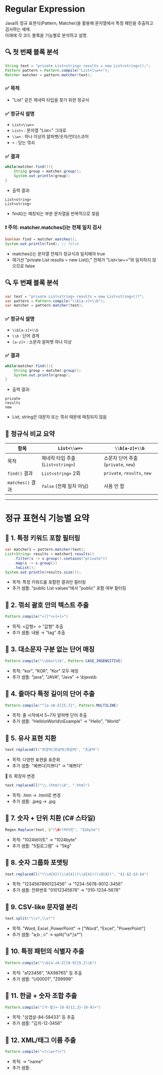 # Regular Expression
Java의 정규 표현식(Pattern, Matcher)을 활용해 문자열에서 특정 패턴을 추출하고 검사하는 예제.  
아래에 각 코드 블록을 기능별로 분석하고 설명.

## 🔍 첫 번째 블록 분석
```java
String text = "private List<string> results = new List<string>();";
Pattern pattern = Pattern.compile("List<\\w+>");
Matcher matcher = pattern.matcher(text);
```

### ✅ 목적
- "List<string>" 같은 제네릭 타입을 찾기 위한 정규식
### ✅ 정규식 설명
- `List<\\w+>`
- `List<` : 문자열 "List<" 그대로
- `\\w+` : 하나 이상의 알파벳/숫자/언더스코어
- `>` : 닫는 꺾쇠
### ✅ 결과
```java
while(matcher.find()){
    String group = matcher.group();
    System.out.println(group);
}
```

- 출력 결과:
```
List<string>
List<string>
```
- find()는 매칭되는 부분 문자열을 반복적으로 찾음


### ❗ 주의: matcher.matches()는 전체 일치 검사
```java
boolean find = matcher.matches();
System.out.println(find); // false
```

- matches()는 문자열 전체가 정규식과 일치해야 true
- 여기선 "private List<string> results = new List<string>();" 전체가 "List<\\w+>"와 일치하지 않으므로 false

## 🔍 두 번째 블록 분석
```java
var text = "private List<string> results = new List<string>()?";
var pattern = Pattern.compile("\\b[a-z]+\\b");
var matcher = pattern.matcher(text);
```

### ✅ 정규식 설명
- `\\b[a-z]+\\b`
- `\\b` : 단어 경계
- `[a-z]+` : 소문자 알파벳 하나 이상
### ✅ 결과
```java
while(matcher.find()){
    String group = matcher.group();
    System.out.println(group);
}
```

- 출력 결과:
```
private
results
new
```
- List, string은 대문자 또는 꺾쇠 때문에 매칭되지 않음


## 🧠 정규식 비교 요약

| 항목         | `List<\\w+>`                     | `\\b[a-z]+\\b`                  |
|--------------|----------------------------------|---------------------------------|
| 목적         | 제네릭 타입 추출 (`List<string>`) | 소문자 단어 추출 (`private`, `new`) |
| `find()` 결과| `List<string>` 2회               | `private`, `results`, `new`     |
| `matches()` 결과 | `false` (전체 일치 아님)         | 사용 안 함                      |

---

# 정규 표현식 기능별 요약

## 📌 1. 특정 키워드 포함 필터링
```java
var matcher1 = pattern.matcher(text);
List<String> results = matcher1.results()
    .filter(s -> s.group().contains("private"))
    .map(s -> s.group())
    .toList();
System.out.println(results.size());
```

- 목적: 특정 키워드를 포함한 결과만 필터링
- 추가 샘플: "public List<int> values"에서 "public" 포함 여부 필터링

## 📌 2. 꺾쇠 괄호 안의 텍스트 추출
```java
Pattern.compile("<([^<>]+)>")
```

- 목적: <값형> → "값형" 추출
- 추가 샘플: <tag>내용</tag> → "tag" 추출

## 📌 3. 대소문자 구분 없는 단어 매칭
```java
Pattern.compile("\\bkor\\b", Pattern.CASE_INSENSITIVE)
```
- 목적: "kor", "KOR", "Kor" 모두 매칭
- 추가 샘플: "java", "JAVA", "Java" → \\bjava\\b

## 📌 4. 줄마다 특정 길이의 단어 추출
```java
Pattern.compile("^[a-zA-Z]{5,7}", Pattern.MULTILINE)
```

- 목적: 줄 시작에서 5~7자 알파벳 단어 추출
- 추가 샘플: "Hello\nWorld\nExample" → "Hello", "World"

## 📌 5. 유사 표현 치환
```java
text.replaceAll("쪼끔씩|쪼금씩|쬐끔씩", "조금씩")
```

- 목적: 다양한 표현을 표준화
- 추가 샘플: "예쁘다|이쁘다" → "예쁘다"

📌 6. 확장자 변경
```java
text.replaceAll("\\.(htm)\\b", ".html")
```

- 목적: .htm → .html로 변경
- 추가 샘플: .jpeg → .jpg

## 📌 7. 숫자 + 단위 치환 (C# 스타일)
```java
Regex.Replace(text, @"(\d+)바이트", "$1byte")
```

- 목적: "1024바이트" → "1024byte"
- 추가 샘플: "5킬로그램" → "5kg"

## 📌 8. 숫자 그룹화 포맷팅
```java
text.replaceAll("(\\d{4})(\\d{4})(\\d{4})(\\d{4})", "$1-$2-$3-$4")
```

- 목적: "1234567890123456" → "1234-5678-9012-3456"
- 추가 샘플: 전화번호 "01012345678" → "010-1234-5678"

## 📌 9. CSV-like 문자열 분리
```java
text.split("\\s*,\\s*")
```

- 목적: "Word, Excel  ,PowerPoint" → ["Word", "Excel", "PowerPoint"]
- 추가 샘플: "a;b ; c" → split("\\s*;\\s*")

## 📌 10. 특정 패턴의 식별자 추출
```java
Pattern.compile("\\b[a-zA-Z][0-9]{5,}\\b")
```

- 목적: "a123456", "AX98765" 등 추출
- 추가 샘플: "U00001", "Z99999"

## 📌 11. 한글 + 숫자 조합 추출
```java
Pattern.compile("[가-힣]+-[0-9]{2,3}-[0-9]+")
```

- 목적: "삼겹살-84-58433" 등 추출
- 추가 샘플: "김치-12-3456"

## 📌 12. XML/태그 이름 추출
```java
Pattern.compile("<(\\w+?)>")
```

- 목적: <name> → "name"
- 추가 샘플: <title>, <body> → "title", "body"

## 📌 13. 반복 문자 감지
```java
Pattern.compile("(\\w)\\1")
```

- 목적: "빵빵", "bb" 등 추출
- 추가 샘플: "ㅋㅋ", "ㅎㅎ"

## 📌 14. 회문 구조 감지 (ABA 패턴)
```java
Pattern.compile("\\b(\\w)\\w\\1\\b")
```

- 목적: "pop" → 회문 감지
- 추가 샘플: "dad", "mom"

## ✨ 정규 표현식 샘플

| 기능             | 정규식                              | 입력 예시                  | 추출 결과 또는 치환 결과     |
|------------------|--------------------------------------|-----------------------------|-------------------------------|
| 이메일 추출       | `[\\w.-]+@[\\w.-]+\\.[a-zA-Z]{2,}`   | `"test@domain.com"`         | `"test@domain.com"`           |
| URL 추출         | `https?://[^\\s]+`                  | `"https://example.com"`     | `"https://example.com"`       |
| 날짜 추출        | `\\d{4}-\\d{2}-\\d{2}`               | `"2025-10-25"`              | `"2025-10-25"`                |
| 한글 단어 추출    | `[가-힣]{2,}`                        | `"한글 테스트"`             | `"한글"`, `"테스트"`          |
| 숫자 추출        | `\\d+`                               | `"총 123명"`                | `"123"`                       |


## 🔧 확장 아이디어 정규식 요약

| 기능               | 정규식                          | 입력 예시                  | 추출 또는 치환 결과             |
|--------------------|----------------------------------|-----------------------------|----------------------------------|
| 전화번호 포맷팅     | `(\\d{3})(\\d{4})(\\d{4})`       | `"01012345678"`             | `"010-1234-5678"`                |
| HTML 태그 제거      | `<[^>]+>`                        | `"<b>bold</b>"`             | `"bold"`                         |
| 파일 확장자 추출    | `\\.(\\w+)$`                     | `"report.pdf"`              | `"pdf"`                          |
| 영문 단어 추출      | `\\b[a-zA-Z]{4,}\\b`             | `"This is a sample text"`   | `"This"`, `"sample"`, `"text"`   |
| 반복 문자 감지       | `(\\w)\\1`                       | `"빵빵", "bb", "ㅎㅎ"`       | `"빵빵"`, `"bb"`, `"ㅎㅎ"`        |

---

## 전체 소스

### 1. 문자열 판정
```java
String text = "private List<string> results = new List<string>();";
Pattern pattern = Pattern.compile("List<\\w+>");
Matcher matcher = pattern.matcher(text);
while(matcher.find()){
    String group = matcher.group();
    System.out.println(group);
}
boolean find = matcher.matches();
System.out.println(find);
if(find){
    System.out.println("success");
}
else {
    System.out.println("failed");
}

var text = "private List<string> results = new List<string>()?";
var pattern = Pattern.compile("\\b[a-z]+\\b");
var matcher = pattern.matcher(text);
while(matcher.find()){
    String group = matcher.group();
    System.out.println(group);
}

```

### 2. 문자열 스트림 처리
```java
var matcher1 = pattern.matcher(text);
List<String> results = matcher1.results().filter(s -> s.group().contains("private"))
        .map(s -> s.group()).toList();
System.out.println(results.size());


var text = "C#에는 <값형>과 <참조형>이라는 두가지의 형이 존재합니다.";
var pattern = Pattern.compile("<([^<>]+)>");
var matcher = pattern.matcher(text);
while(matcher.find()){
    
    String str  = matcher.group(1);
    System.out.println(str);
}


var text = "kor, KOR, Kor";
var pattern = Pattern.compile("\\bkor\\b", Pattern.CASE_INSENSITIVE);
var matcher = pattern.matcher(text);
while(matcher.find()){
    String str  = matcher.group();
    System.out.println(str);
}


var text = "Word\nExcel\nPowerPoint\nOutlook\nOneNote\n";
var pattern = Pattern.compile("^[a-zA-Z]{5,7}", Pattern.MULTILINE);
var matches = pattern.matcher(text);
while(matches.find()){
    String str = matches.group();
    System.out.println(str);
}
```

### 3. 문자열 치환

```java
var text = "C# 공부를 쪼끔씩 진행해 보자";
String strReplaced = text.replaceAll("쪼끔씩|쪼금씩|쬐끔씩","조금씩");
System.out.println(strReplaced);


var text = "foo.htm bar.html baz.htm";
var replaced = text.replaceAll("\\.(htm)\\b", ".html");
System.out.println(replaced);

```

### 4. 그룹화 기능을 이용한 문자열 치환
```java
var text = "1024바이트, 8바이트 문자, 바이트, 킬로바이트";
var pattern = @"(\d+)바이트";
var replaced = Regex.Replace(text, pattern, "$1byte");
Console.WriteLine(replaced); //1024byte, 8byte 문자, 바이트, 킬로바이트

var text = "1234567890123456";
var pattern = "(\\d{4})(\\d{4})(\\d{4})(\\d{4})";
var replaced = text.replaceAll(pattern, "$1-$2-$3-$4");
System.out.println(replaced);

```

### 5. 문자열을 이용한 분활 
```java
var text = "Word, Excel  ,PowerPoint   , Outlook,OneNote";
var pattern = "\\s*,\\s*";
String[] subStrings =  text.split(pattern);
for (var str : subStrings)
{
    System.out.println(str);
}
```

### 6. 정규식 수량자
```java
var text = "a123456 b123 z12345 AX98765";
var pattern = Pattern.compile("\\b[a-zA-Z][0-9]{5,}\\b");
var matches = pattern.matcher(text);
while(matches.find()){
    String str = matches.group();
    System.out.println(str);
}

var text = "삼겹살-84-58433, 상추-95838-488";
var pattern = Pattern.compile("[가-힣]+-[0-9]{2,3}-[0-9]+");
var matcher = pattern.matcher(text);
while (matcher.find())
{
    System.out.println(matcher.group());
}

```

### 7. 정규식 최단 일지
```java
/*
var text = "<person><name>JungHwan Jeong</name><age>22</age></person>";
var pattern = Pattern.compile("<(\\w[^>]+)>");
var matcher = pattern.matcher(text);
while(matcher.find()){
    System.out.println(matcher.group(1));
}
*/

var text = "<person><name>JungHwan Jeong</name><age>22</age></person>";
var pattern = Pattern.compile("<(\\w+?)>");
var matcher = pattern.matcher(text);
while(matcher.find()){
    System.out.println(matcher.group(1));
}   
```

### 8. 정규식 역참조
```java
//한글은 동작하지 않은 -> 원인 분석 필요함.        

var text = "도로를 지나가는 차들이 뛰뛰하고 경적을 울리면 반대쪽 차들이 빵빵하고 울렸다. bb";
var pattern = Pattern.compile("(\\w)\\1");
var matcher = pattern.matcher(text);
while (matcher.find())
{
    System.out.println(matcher.group());
}
var text = "기러기 펠리컨 pop";
var pattern = Pattern.compile("\\b(\\w)\\w\\1\\b");
var matcher =pattern.matcher(text);
while (matcher.find())
{
    System.out.println(matcher.group());
}
```

---
